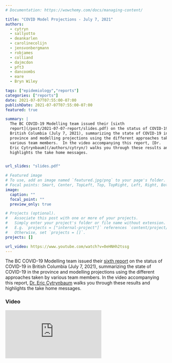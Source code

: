 ```yaml
---
# Documentation: https://wowchemy.com/docs/managing-content/

title: "COVID Model Projections - July 7, 2021"
authors:
  - cytryn
  - sallyotto
  - deankarlen
  - carolinecolijn
  - jensvonbergmann
  - robjames
  - colliand
  - dajmcdon
  - pft3
  - dancoombs
  - eare
  - Bryn Wiley

tags: ["epidemiology","reports"]
categories: ["reports"]
date: 2021-07-07T07:55:00-07:00
publishDate: 2021-07-07T07:55:00-07:00
featured: true

summary: |
  The BC COVID-19 Modelling team issued their [sixth
  report](/post/2021-07-07-report/slides.pdf) on the status of COVID-19 in
  British Columbia (July 7, 2021), summarizing the state of COVID-19 in the
  province and modelling projections using the different approaches taken by
  various team members.  In the video accompanying this report, [Dr.
  Eric Cytrynbaum](/authors/cytryn/) walks you through these results and
  highlights the take home messages.


url_slides: "slides.pdf"

# Featured image
# To use, add an image named `featured.jpg/png` to your page's folder.
# Focal points: Smart, Center, TopLeft, Top, TopRight, Left, Right, BottomLeft, Bottom, BottomRight.
image:
  caption: ""
  focal_point: ""
  preview_only: true

# Projects (optional).
#   Associate this post with one or more of your projects.
#   Simply enter your project's folder or file name without extension.
#   E.g. `projects = ["internal-project"]` references `content/project/deep-learning/index.md`.
#   Otherwise, set `projects = []`.
projects: []

url_video: https://www.youtube.com/watch?v=0eHNHh2tssg
---
```

The BC COVID-19 Modelling team issued their [sixth report](slides.pdf) on the
status of COVID-19 in British Columbia (July 7, 2021), summarizing the state of
COVID-19 in the province and modelling projections using the different
approaches taken by various team members.  In the video accompanying this
report, [Dr. Eric Cytrynbaum](/authors/cytryn/) walks you through these
results and highlights the take home messages.

### Video
<div class="youtube-container">
<iframe src="https://www.youtube.com/embed/0eHNHh2tssg" title="YouTube video
player" frameborder="0" allow="accelerometer; autoplay; clipboard-write;
encrypted-media; gyroscope; picture-in-picture" allowfullscreen
class="video"></iframe> </div>


